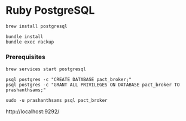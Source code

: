 # Ruby PostgreSQL

```
brew install postgresql

bundle install
bundle exec rackup
```

### Prerequisites

```
brew services start postgresql

psql postgres -c "CREATE DATABASE pact_broker;"
psql postgres -c "GRANT ALL PRIVILEGES ON DATABASE pact_broker TO prashanthsams;"

sudo -u prashanthsams psql pact_broker
```

http://localhost:9292/

